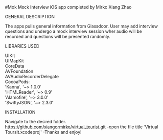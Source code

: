#Mok 
Mock Interview iOS app completed by Mirko Xiang Zhao

GENERAL DESCRIPTION

The apps pulls general information from Glassdoor. User may add interview questions and undergo a mock interview session wher audio will be recorded and questions will be presented randomly.

LIBRARIES USED

UIKit  
UIMapKit  
CoreData  
AVFoundation  
AVAudioRecorderDelegate    
CocoaPods:  
'Kanna', '~> 1.0.0'  
'HTMLReader', '~> 0.9'  
'Alamofire', '~> 3.0.0'  
'SwiftyJSON', '~> 2.3.0'  


INSTALLATION

Navigate to the desired folder.
https://github.com/xiangormirko/virtual_tourist.git
-open the file title 'Virtual Toursit.xcodeproj'
-Thanks and enjoy!

